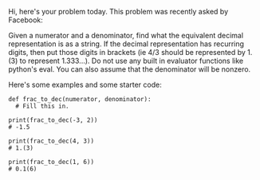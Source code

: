 Hi, here's your problem today. This problem was recently asked by Facebook:

Given a numerator and a denominator, find what the equivalent decimal representation is as a string. If the decimal representation has recurring digits, then put those digits in brackets (ie 4/3 should be represented by 1.(3) to represent 1.333...). Do not use any built in evaluator functions like python's eval. You can also assume that the denominator will be nonzero.

Here's some examples and some starter code:
```
def frac_to_dec(numerator, denominator):
  # Fill this in.

print(frac_to_dec(-3, 2))
# -1.5

print(frac_to_dec(4, 3))
# 1.(3)

print(frac_to_dec(1, 6))
# 0.1(6)
```
